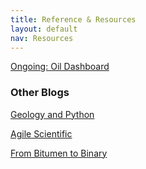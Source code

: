 ```yaml
---
title: Reference & Resources
layout: default
nav: Resources
---
```


[Ongoing: Oil Dashboard](https://idsoil.herokuapp.com/)


### Other Blogs

[Geology and Python](http://geologyandpython.com/)

[](https://github.com/qrohlf/qrohlf.github.io)

[Agile Scientific](https://agilescientific.com/blog/tag/well+data)

[From Bitumen to Binary](https://frombitumentobinary.com/)
